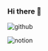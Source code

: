 ### Hi there 👋

![github](https://img.shields.io/badge/GitHub-100000?style=for-the-badge&logo=github&logoColor=white)

![notion](https://img.shields.io/badge/Notion-000000?style=for-the-badge&logo=notion&logoColor=white)
